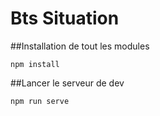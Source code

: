 # Bts Situation

##Installation de tout les modules
```
npm install
```

##Lancer le serveur de dev
```
npm run serve
```
